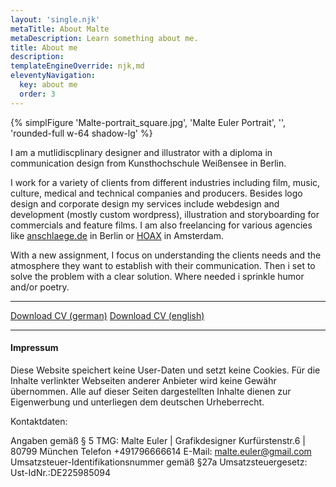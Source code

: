 ```yaml
---
layout: 'single.njk'
metaTitle: About Malte
metaDescription: Learn something about me.
title: About me 
description:
templateEngineOverride: njk,md
eleventyNavigation:
  key: about me
  order: 3
---
```


{% simplFigure 'Malte-portrait_square.jpg', 'Malte Euler Portrait', '', 'rounded-full w-64 shadow-lg' %}

I am a mutlidiscplinary designer and illustrator with a diploma in communication design from Kunsthochschule Weißensee in Berlin.

I work for a variety of clients from different industries including film, music, culture, medical and technical companies and producers.
Besides logo design and corporate design my services include webdesign and development (mostly custom wordpress), illustration and storyboarding for commercials and feature films. I am also freelancing for various agencies like [anschlaege.de](https://www.anschlaege.de) in Berlin or [HOAX](https://hoax-amsterda.com) in Amsterdam.

With a new assignment, I focus on understanding the clients needs and the atmosphere they want to establish with their communication.
Then i set to solve the problem with a clear solution. Where needed i sprinkle humor and/or poetry. 

---

[Download CV (german)](../assets/media/cv_me_de.pdf)
[Download CV (english)](../assets/media/cv_me_en.pdf)

---

<div class="text-sm text-gray-500">

#### Impressum
Diese Website speichert keine User-Daten und setzt keine Cookies.
Für die Inhalte verlinkter Webseiten anderer Anbieter wird keine Gewähr übernommen.
Alle auf dieser Seiten dargestellten Inhalte dienen zur Eigenwerbung und unterliegen dem deutschen Urheberrecht.

Kontaktdaten:

Angaben gemäß § 5 TMG:
Malte Euler | Grafikdesigner
Kurfürstenstr.6 | 80799 München
Telefon +491796666614
E-Mail: malte.euler@gmail.com
Umsatzsteuer-Identifikationsnummer gemäß §27a Umsatzsteuergesetz:
Ust-IdNr.:DE225985094
</div>